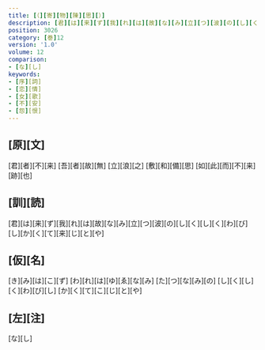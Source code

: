 ```yaml
---
title: [（][寄][物][陳][思][）]
description: [君][は][来][ず][我][れ][は][故][な][み][立][つ][波][の][し][く][し][く][わ][び][し][か][く][て][来][じ][と][や]
position: 3026
category: [巻]12
version: '1.0'
volume: 12
comparison:
- [な][し]
keywords:
- [序][詞]
- [恋][情]
- [女][歌]
- [不][安]
- [怨][恨]
---
```


## [原][文]

[君][者][不][来] [吾][者][故][無] [立][浪][之] [敷][和][備][思] [如][此][而][不][来][跡][也]

## [訓][読]

[君][は][来][ず][我][れ][は][故][な][み][立][つ][波][の][し][く][し][く][わ][び][し][か][く][て][来][じ][と][や]

## [仮][名]

[き][み][は][こ][ず] [わ][れ][は][ゆ][ゑ][な][み] [た][つ][な][み][の] [し][く][し][く][わ][び][し] [か][く][て][こ][じ][と][や]

## [左][注]

[な][し]
